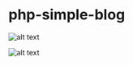 # php-simple-blog

![alt text](https://github.com/goobemaster/php-simple-blog/blob/master/media/images/preview.png "Preview")

![alt text](https://github.com/goobemaster/php-simple-blog/blob/master/media/images/preview_admin.png "Preview")